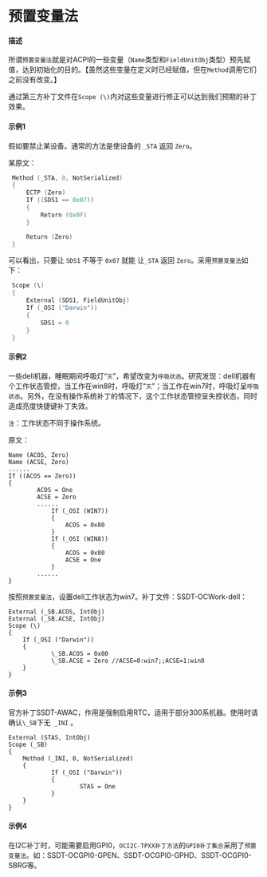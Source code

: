 # 预置变量法

#### 描述

所谓`预置变量法`就是对ACPI的一些变量（`Name`类型和`FieldUnitObj`类型）预先赋值，达到初始化的目的。【虽然这些变量在定义时已经赋值，但在`Method`调用它们之前没有改变。】

通过第三方补丁文件在`Scope (\)`内对这些变量进行修正可以达到我们预期的补丁效果。

#### 示例1

假如要禁止某设备。通常的方法是使设备的 `_STA` 返回 `Zero`。

某原文：

```Swift
 Method (_STA, 0, NotSerialized)
 {
     ECTP (Zero)
     If ((SDS1 == 0x07))
     {
         Return (0x0F)
     }

     Return (Zero)
 }
```

可以看出，只要让 `SDS1` 不等于 `0x07` 就能 让`_STA` 返回 `Zero`。采用`预置变量法`如下：

```Swift
 Scope (\)
 {
     External (SDS1, FieldUnitObj)
     If (_OSI ("Darwin"))
     {
         SDS1 = 0
     }
 }
```

#### 示例2

一些dell机器，睡眠期间呼吸灯“`灭`”，希望改变为`呼吸状态`。研究发现：dell机器有个工作状态管控，当工作在win8时，呼吸灯“`灭`”；当工作在win7时，呼吸灯呈`呼吸状态`。另外，在没有操作系统补丁的情况下，这个工作状态管控呈失控状态，同时造成亮度快捷键补丁失效。

`注`：工作状态不同于操作系统。

原文：

```
Name (ACOS, Zero)
Name (ACSE, Zero)
......
If ((ACOS == Zero))
{
		ACOS = One
		ACSE = Zero
		......
			If (_OSI (WIN7))
			{
				ACOS = 0x80
			}
			If (_OSI (WIN8))
			{
				ACOS = 0x80
				ACSE = One
			}
		......
}
```

按照`预置变量法`，设置dell工作状态为win7。补丁文件：SSDT-OCWork-dell：

```
External (_SB.ACOS, IntObj)
External (_SB.ACSE, IntObj)
Scope (\)
{
	If (_OSI ("Darwin"))
	{
			\_SB.ACOS = 0x80
			\_SB.ACSE = Zero //ACSE=0:win7;;ACSE=1:win8
	}
}
```

#### 示例3

官方补丁SSDT-AWAC，作用是强制启用RTC，适用于部分300系机器。使用时请确认`\_SB`下无` _INI` 。

```
External (STAS, IntObj)
Scope (_SB)
{
	Method (_INI, 0, NotSerialized)
	{
			If (_OSI ("Darwin"))
			{
					STAS = One
			}
	}
}
```

#### 示例4

在I2C补丁时，可能需要启用GPI0，`OCI2C-TPXX补丁方法`的`GPI0补丁集合`采用了`预置变量法`。如：SSDT-OCGPI0-GPEN、SSDT-OCGPI0-GPHD、SSDT-OCGPI0-SBRG等。


